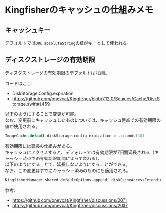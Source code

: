 # Kingfisherのキャッシュの仕組みメモ

## キャッシュキー
デフォルトでは`URL.absoluteString`の値がキーとして使われる。

## ディスクストレージの有効期限
ディスクストレージの有効期限のデフォルトは`7日間`。

コードはここ:
- DiskStorage.Config.expiration
- https://github.com/onevcat/Kingfisher/blob/7.12.0/Sources/Cache/DiskStorage.swift#L459

以下のようにすることで変更が可能。  
なお、変更前にキャッシュしたものについては、キャッシュ時点での有効期限の値が使用される。

```swift
ImageCache.default.diskStorage.config.expiration = .seconds(10)
```

有効期限には延長の仕組みがある。  
キャッシュにアクセスすると、デフォルトでは有効期限が7日間延長される（キャッシュ時点での有効期限期間によって変わる）。  
以下のようにすることで、延長しないようにすることができる。    
なお、この変更はすでにキャッシュ済みのものにも適用される。

```swift
KingfisherManager.shared.defaultOptions.append(.diskCacheAccessExtendingExpiration(.none))
```

参考:
- https://github.com/onevcat/Kingfisher/discussions/2071
- https://github.com/onevcat/Kingfisher/discussions/2087

